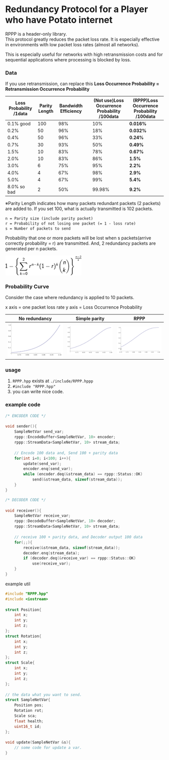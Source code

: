 # Redundancy Protocol for a Player who have Potato internet

RPPP is a header-only library.  
This protocol greatly reduces the packet loss rate. It is especially effective in environments with low packet loss rates (almost all networks). 

This is especially useful for networks with high retransmission costs and for sequential applications where processing is blocked by loss.

### Data
If you use retransmission, can replace this
**Loss Occurrence Probability = Retransmission Occurrence Probability**

| Loss Probability /1data | Parity Length | Bandwidth Efficiency | | (Not use)Loss Occurrence Probability /100data | (RPPP)Loss Occurrence Probability /100data |
-|-|-|-|-|-
| 0.1% good   | 100 | 98% || 10%    | **0.016%**
| 0.2%        | 50  | 96% || 18%    | **0.032%**
| 0.4%        | 50  | 96% || 33%    | **0.24%**
| 0.7%        | 30  | 93% || 50%    | **0.49%**
| 1.5%        | 10  | 83% || 78%    | **0.67%**
| 2.0%        | 10  | 83% || 86%    | **1.5%**
| 3.0%        | 6   | 75% || 95%    | **2.2%**
| 4.0%        | 4   | 67% || 98%    | **2.9%**
| 5.0%        | 4   | 67% || 99%    | **5.4%**
| 8.0% so bad | 2   | 50% || 99.98% | **9.2%**

※Parity Length indicates how many packets redundant packets (2 packets) are added to. If you set 100, what is actually transmitted is 102 packets.  

```
n = Parity size (include parity packet)
r = Probability of not losing one packet (= 1 - loss rate)
s = Number of packets to send
```

Probability that one or more packets will be lost when s packets(arrive correctly probability = r) are transmitted.
And, 2 redundancy packets are generated per n packets.

![](doc/COdeCogsEqn.png)

### Probability Curve
Consider the case where redundancy is applied to 10 packets.

x axis = one packet loss rate
y axis = Loss Occurrence Probability

No redundancy |Simple parity|RPPP
-|-|-
![](doc/curve.png)|![](doc/p_curve.png)|![](doc/q_curve.png)

### usage

1. `RPPP.hpp` exists at `./include/RPPP.hppp`
2. `#include "RPPP.hpp"`
3. you can write nice code.

### example code

```cpp
/* ENCODER CODE */

void sender(){
    SampleNetVar send_var;
    rppp::EncodeBuffer<SampleNetVar, 10> encoder;
    rppp::StreamData<SampleNetVar, 10> stream_data;

    // Encode 100 data and, Send 100 + parity data
    for(int i=0; i<100; i++){
        update(send_var);
        encoder.enq(send_var);
        while (encoder.deq(&stream_data) == rppp::Status::OK)
            send(&stream_data, sizeof(stream_data));
    }
}
```
```cpp
/* DECODER CODE */

void receiver(){
    SampleNetVar receive_var;
    rppp::DecodeBuffer<SampleNetVar, 10> decoder;
    rppp::StreamData<SampleNetVar, 10> stream_data;

    // receive 100 + parity data, and Decoder output 100 data
    for(;;){
        receive(&stream_data, sizeof(stream_data));
        decoder.enq(stream_data);
        if (decoder.deq(&receive_var) == rppp::Status::OK)
            use(receive_var);   
    }
}
```
example util
```cpp
#include "RPPP.hpp"
#include <iostream>

struct Position{
    int x;
    int y;
    int z;
};
struct Rotation{
    int x;
    int y;
    int z;
};
struct Scale{
    int x;
    int y;
    int z;
};

// the data what you want to send.
struct SampleNetVar{
    Position pos;
    Rotation rot;
    Scale sca;
    float health;
    uint16_t id;
};

void update(SampleNetVar &s){
    // some code for update a var.
}
```
